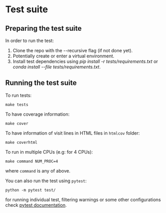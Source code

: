 Test suite
==========

Preparing the test suite
------------------------

In order to run the test:

1. Clone the repo with the --recursive flag (if not done yet).
2. Potentially create or enter a virtual environment.
3. Install test dependencies using *pip install -r tests/requirements.txt* or *conda install --file tests/requirements.txt*.

Running the test suite
----------------------

To run tests:

```shell
make tests
```

To have coverage information:

```shell
make cover
```

To have information of visit lines in HTML files in `htmlcov` folder:

```shell
make coverhtml
```

To run in multiple CPUs (e.g: for 4 CPUs):

```shell
make command NUM_PROC=4
```

where `command` is any of above.

You can also run the test using `pytest`:

```shell
python -m pytest test/
```

for running individual test, filtering warnings or some other configurations check [pytest documentation](https://docs.pytest.org).
